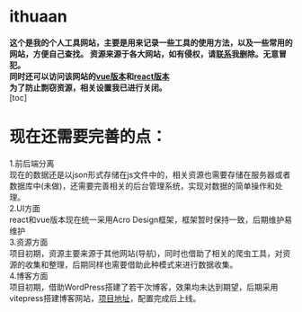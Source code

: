 # ithuaan
**这个是我的个人工具网站，主要是用来记录一些工具的使用方法，以及一些常用的网站，方便自己查找。
资源来源于各大网站，如有侵权，请[联系](http://www.jha123.icu)我删除。无意冒犯。**<br>
**同时还可以访问该网站的[vue版本](http://hua123an.vercel.app)和[react版本](http://ithuaan-react.vercel.app)<br>
为了防止剽窃资源，相关设置我已进行关闭。**<br>
[toc]
# 现在还需要完善的点：<br>
 1.前后端分离<br>
    现在的数据还是以json形式存储在js文件中的，相关资源也需要存储在服务器或者数据库中(未做)，还需要完善相关的后台管理系统，实现对数据的简单操作和处理。<br>
 2.UI方面<br>
    react和vue版本现在统一采用Acro Design框架，框架暂时保持一致，后期维护易维护<br>
 3.资源方面<br>
    项目初期，资源主要来源于其他网站(导航)，同时也借助了相关的爬虫工具，对资源的收集和整理，后期同样也需要借助此种模式来进行数据收集。<br>
 4.博客方面<br>
    项目初期，借助WordPress搭建了若干次博客，效果均未达到期望，后期采用vitepress搭建博客网站，[项目地址](https://github.com/hua123an/huaanNotes)，配置完成后上线。<br>
  
